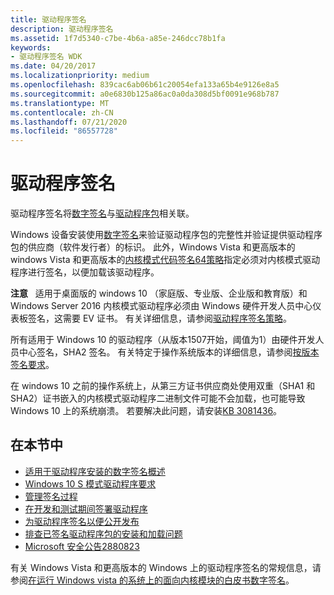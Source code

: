 ```yaml
---
title: 驱动程序签名
description: 驱动程序签名
ms.assetid: 1f7d5340-c7be-4b6a-a85e-246dcc78b1fa
keywords:
- 驱动程序签名 WDK
ms.date: 04/20/2017
ms.localizationpriority: medium
ms.openlocfilehash: 839cac6ab06b61c20054efa133a65b4e9126e8a5
ms.sourcegitcommit: a0e6830b125a86ac0a0da308d5bf0091e968b787
ms.translationtype: MT
ms.contentlocale: zh-CN
ms.lasthandoff: 07/21/2020
ms.locfileid: "86557728"
---
```

# <a name="driver-signing"></a>驱动程序签名


驱动程序签名将[数字签名](digital-signatures.md)与[驱动程序包](driver-packages.md)相关联。

Windows 设备安装使用[数字签名](digital-signatures.md)来验证驱动程序包的完整性并验证提供驱动程序包的供应商（软件发行者）的标识。 此外，Windows Vista 和更高版本的 windows Vista 和更高版本的[内核模式代码签名64策略](kernel-mode-code-signing-policy--windows-vista-and-later-.md)指定必须对内核模式驱动程序进行签名，以便加载该驱动程序。

**注意**   适用于桌面版的 windows 10 （家庭版、专业版、企业版和教育版）和 Windows Server 2016 内核模式驱动程序必须由 Windows 硬件开发人员中心仪表板签名，这需要 EV 证书。 有关详细信息，请参阅[驱动程序签名策略](kernel-mode-code-signing-policy--windows-vista-and-later-.md)。

所有适用于 Windows 10 的驱动程序（从版本1507开始，阈值为1）由硬件开发人员中心签名，SHA2 签名。  有关特定于操作系统版本的详细信息，请参阅[按版本签名要求](kernel-mode-code-signing-policy--windows-vista-and-later-.md#signing-requirements-by-version)。

在 windows 10 之前的操作系统上，从第三方证书供应商处使用双重（SHA1 和 SHA2）证书嵌入的内核模式驱动程序二进制文件可能不会加载，也可能导致 Windows 10 上的系统崩溃。 若要解决此问题，请安装[KB 3081436](https://support.microsoft.com/help/3081436/cumulative-update-for-windows-10-august-11-2015)。

## <a name="in-this-section"></a>在本节中


-   [适用于驱动程序安装的数字签名概述](overview-of-digital-signatures-for-driver-installation.md)
-   [Windows 10 S 模式驱动程序要求](Windows10SDriverRequirements.md)
-   [管理签名过程](managing-the-signing-process.md)
-   [在开发和测试期间签署驱动程序](signing-drivers-during-development-and-test.md)
-   [为驱动程序签名以便公开发布](signing-drivers-for-public-release--windows-vista-and-later-.md)
-   [排查已签名驱动程序包的安装和加载问题](troubleshooting-install-and-load-problems-with-signed-driver-packages.md)
-   [Microsoft 安全公告2880823](https://docs.microsoft.com/security-updates/SecurityAdvisories/2016/2880823)

有关 Windows Vista 和更高版本的 Windows 上的驱动程序签名的常规信息，请参阅[在运行 Windows vista 的系统上的面向内核模块的白皮书数字签名](https://docs.microsoft.com/previous-versions/dotnet/articles/bb530195(v=msdn.10))。


 





